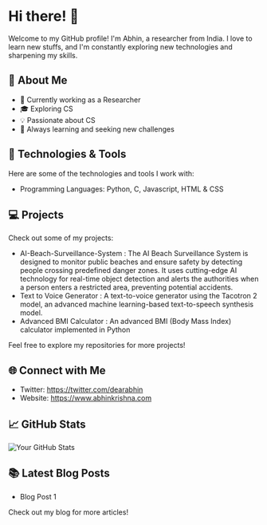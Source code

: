 # Hi there! 👋

Welcome to my GitHub profile! I'm Abhin, a researcher from India. I love to learn new stuffs, and I'm constantly exploring new technologies and sharpening my skills. 

## 🚀 About Me

- 💼 Currently working as a Researcher
- 🎓 Exploring CS
- 💡 Passionate about CS
- 🌱 Always learning and seeking new challenges

## 🔧 Technologies & Tools

Here are some of the technologies and tools I work with:

- Programming Languages: Python, C, Javascript, HTML & CSS

## 💻 Projects

Check out some of my projects:

- AI-Beach-Surveillance-System : The AI Beach Surveillance System is designed to monitor public beaches and ensure safety by detecting people crossing predefined danger zones. It uses cutting-edge AI technology for real-time object detection and alerts the authorities when a person enters a restricted area, preventing potential accidents.
- Text to Voice Generator : A text-to-voice generator using the Tacotron 2 model, an advanced machine learning-based text-to-speech synthesis model.
- Advanced BMI Calculator : An advanced BMI (Body Mass Index) calculator implemented in Python

Feel free to explore my repositories for more projects!

## 🌐 Connect with Me

- Twitter: https://twitter.com/dearabhin
- Website: https://www.abhinkrishna.com

## 📈 GitHub Stats

![Your GitHub Stats](https://github-readme-stats.vercel.app/api?username=dearabhin&show_icons=true&theme=dark)

## 📚 Latest Blog Posts

- Blog Post 1

Check out my blog for more articles!
